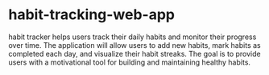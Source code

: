 # habit-tracking-web-app
 habit tracker helps users track their daily habits and monitor their progress over time. The application will allow users to add new habits, mark habits as completed each day, and visualize their habit streaks. The goal is to provide users with a motivational tool for building and maintaining healthy habits.

